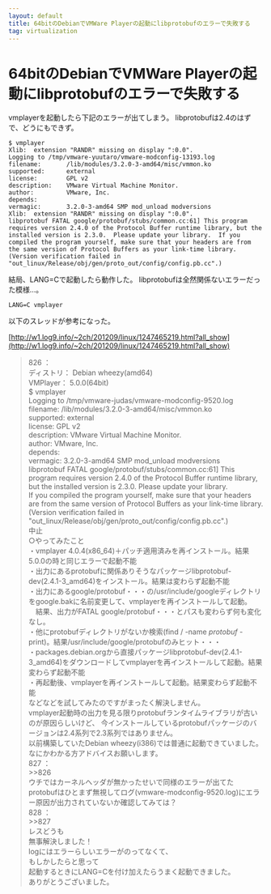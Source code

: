 ```yaml
---
layout: default
title: 64bitのDebianでVMWare Playerの起動にlibprotobufのエラーで失敗する
tag: virtualization
---
```


# 64bitのDebianでVMWare Playerの起動にlibprotobufのエラーで失敗する

vmplayerを起動したら下記のエラーが出てしまう。
libprotobufは2.4のはずで、どうにもできず。

    $ vmplayer
    Xlib:  extension "RANDR" missing on display ":0.0".
    Logging to /tmp/vmware-yuutaro/vmware-modconfig-13193.log
    filename:       /lib/modules/3.2.0-3-amd64/misc/vmmon.ko
    supported:      external
    license:        GPL v2
    description:    VMware Virtual Machine Monitor.
    author:         VMware, Inc.
    depends:        
    vermagic:       3.2.0-3-amd64 SMP mod_unload modversions 
    Xlib:  extension "RANDR" missing on display ":0.0".
    libprotobuf FATAL google/protobuf/stubs/common.cc:61] This program requires version 2.4.0 of the Protocol Buffer runtime library, but the installed version is 2.3.0.  Please update your library.  If you compiled the program yourself, make sure that your headers are from the same version of Protocol Buffers as your link-time library.  (Version verification failed in "out_linux/Release/obj/gen/proto_out/config/config.pb.cc".)

結局、LANG=Cで起動したら動作した。
libprotobufは全然関係ないエラーだった模様…。

    LANG=C vmplayer

以下のスレッドが参考になった。

[http://w1.log9.info/~2ch/201209/linux/1247465219.html?all_show](http://w1.log9.info/~2ch/201209/linux/1247465219.html?all_show)

> 826 ：  
>     ディストリ： Debian wheezy(amd64)  
>     VMPlayer： 5.0.0(64bit)  
>     $ vmplayer  
>     Logging to /tmp/vmware-judas/vmware-modconfig-9520.log  
>     filename: /lib/modules/3.2.0-3-amd64/misc/vmmon.ko  
>     supported: external  
>     license: GPL v2  
>     description: VMware Virtual Machine Monitor.  
>     author: VMware, Inc.  
>     depends:  
>     vermagic: 3.2.0-3-amd64 SMP mod_unload modversions  
>     libprotobuf FATAL google/protobuf/stubs/common.cc:61] This program requires version 2.4.0 of the Protocol Buffer runtime library, but the installed version is 2.3.0. Please update your library.  
>     If you compiled the program yourself, make sure that your headers are from the same version of Protocol Buffers as your link-time library. (Version verification failed in "out_linux/Release/obj/gen/proto_out/config/config.pb.cc".)  
>     中止  
>     ○やってみたこと  
>     ・vmplayer 4.0.4(x86_64)＋パッチ適用済みを再インストール。結果5.0.0の時と同じエラーで起動不能  
>     ・出力にあるprotobufに関係ありそうなパッケージlibprotobuf-dev(2.4.1-3_amd64)をインストール。結果は変わらず起動不能  
>     ・出力にあるgoogle/protobuf・・・の/usr/include/googleディレクトリをgoogle.bakに名前変更して、vmplayerを再インストールして起動。  
>     　結果、出力がFATAL google/protobuf・・・とパスも変わらず何も変化なし。  
>     ・他にprotobufディレクトリがないか検索(find / -name *protobuf* -print)。結果/usr/include/google/protobufのみヒット・・・  
>     ・packages.debian.orgから直接パッケージlibprotobuf-dev(2.4.1-3_amd64)をダウンロードしてvmplayerを再インストールして起動。結果変わらず起動不能  
>     ・再起動後、vmplayerを再インストールして起動。結果変わらず起動不能  
>     などなどを試してみたのですがまったく解決しません。  
>     vmplayer起動時の出力を見る限りprotobufランタイムライブラリが古いのが原因らしいけど、
>     今インストールしているprotobufパッケージのバージョンは2.4系列で2.3系列ではありません。  
>     以前構築していたDebian wheezy(i386)では普通に起動できていました。  
>     なにかわかる方アドバイスお願いします。  
> 827 ：  
>     >>826  
>     ウチではカーネルヘッダが無かったせいで同様のエラーが出てた  
>     protobufはひとまず無視してログ(vmware-modconfig-9520.log)にエラー原因が出力されていないか確認してみては？  
> 828 ：  
>     >>827  
>     レスどうも  
>     無事解決しました！  
>     logにはエラーらしいエラーがのってなくて、  
>     もしかしたらと思って  
>     起動するときにLANG=Cを付け加えたらうまく起動できました。  
>     ありがとうございました。   
